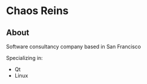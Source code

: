 # Chaos Reins

## About

Software consultancy company based in San Francisco

Specializing in:

* Qt
* Linux
